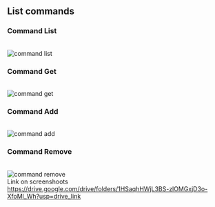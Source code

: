 ## List commands
### Command List
<br /> ![command list](https://github.com/Ivanna86Koval/node-1-js/assets/125496314/080aacbe-bee4-441e-9d59-c3b995ff53dd)
### Command Get
<br /> ![command get](https://github.com/Ivanna86Koval/node-1-js/assets/125496314/b251cc74-60e5-47cf-9eb5-c9a2f2d1fdf3)
### Command Add
<br /> ![command add](https://github.com/Ivanna86Koval/node-1-js/assets/125496314/e6d575ed-a36f-4ded-b101-0325eef21f06)
### Command Remove
<br /> ![command remove](https://github.com/Ivanna86Koval/node-1-js/assets/125496314/41d600e1-5799-4d56-af8d-f03957a30656)
<br /> Link on screenshoots https://drive.google.com/drive/folders/1HSaqhHWjL3BS-zlOMGxjD3o-XfoMl_Wh?usp=drive_link
